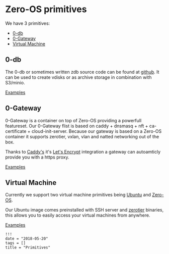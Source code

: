# Zero-OS primitives

We have 3 primitives:
- [0-db](0-db-examples.md)
- [0-Gateway](0-gateway-examples.md)
- [Virtual Machine](virtual-machine-examples.md)

## 0-db

The 0-db or sometimes written zdb source code can be found at [github](https://github.com/rivine/0-db).
It can be used to create vdisks or as archive storage in combination with S3/minio.

[Examples](0-db-examples.md)

## 0-Gateway

0-Gateway is a container on top of Zero-OS providing a powerfull featureset.
Our 0-Gateway flist is based on caddy + dnsmasq + nft + ca-certificate + cloud-init-server.
Because our gateway is based on a Zero-OS container it supports zerotier, vxlan, vlan and natted networking out of the box.

Thanks to [Caddy's](https://caddyserver.com/) it's [Let's Encrypt](https://letsencrypt.org/) integration a gateway can autoamticly provide you with a https proxy.

[Examples](0-gateway-examples.md)

## Virtual Machine

Currently we support two virtual machine primitives being [Ubuntu](https://www.ubuntu.com/) and [Zero-OS](https://github.com/zero-os/home).

Our Ubuntu image comes preinstalled with SSH server and [zerotier](https://zerotier.com/) binaries, this allows you to easily access your virtual machines from anywhere.

[Examples](virtual-machine-examples.md)

```
!!!
date = "2018-05-20"
tags = []
title = "Primitives"
```

